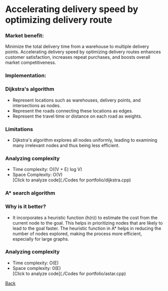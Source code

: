 # Accelerating delivery speed by optimizing delivery route
### Market benefit: ###
Minimize the total delivery time from a warehouse to multiple delivery points. Accelerating delivery speed by optimizing delivery routes enhances customer satisfaction, increases repeat purchases, and boosts overall market competitiveness.<br>
### Implementation: <br>
### Dijkstra's algorithm <br>
  - Represent locations such as warehouses, delivery points, and intersections as nodes.
  - Represent the roads connecting these locations as edges.
  - Represent the travel time or distance on each road as weights. <br>

### Limitations
- Dijkstra's algorithm explores all nodes uniformly, leading to examining many irrelevant nodes and thus being less efficient.

### Analyzing complexity <br>
  - Time complexity: O((V + E) log V)
  - Space Complexity:	O(V) <br>
  [Click to analyze code](./Codes for portfolio/dijkstra.cpp)

  ### A* search algorithm <br>
  ### Why is it better? 
  - It incorporates a heuristic function (h(n)) to estimate the cost from the current node to the goal. This helps in prioritizing nodes that are likely to lead to the goal faster. The heuristic function in A* helps in reducing the number of nodes explored, making the process more efficient, especially for large graphs.<br>
  ### Analyzing complexity <br>
  - Time complexity: O(E)
  - Space complexity: 0(E) <br>
  [Click to analyze code](./Codes for portfolio/astar.cpp)


[Back](README.md#applying-dsa-to-achieve-key-functionalities)

